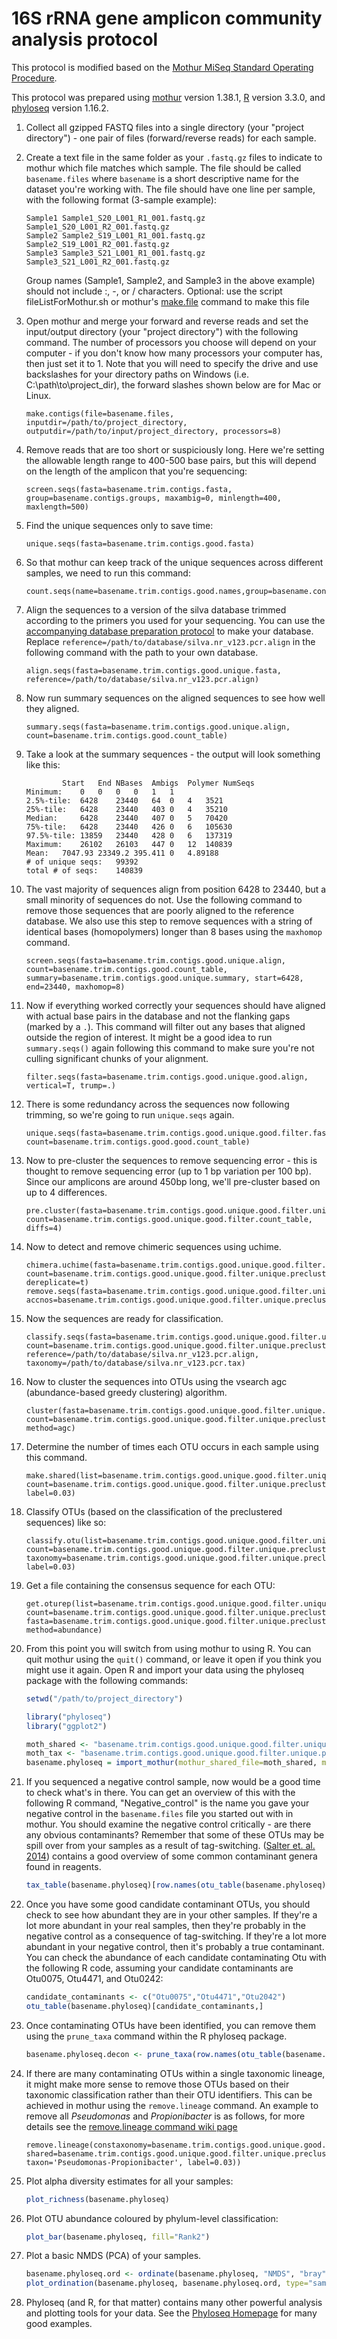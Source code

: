 # 16S rRNA gene amplicon community analysis protocol

This protocol is modified based on the [Mothur MiSeq Standard Operating Procedure](https://www.mothur.org/wiki/MiSeq_SOP).

This protocol was prepared using [mothur](https://www.mothur.org/) version 1.38.1, [R](https://cran.r-project.org/) version 3.3.0, and [phyloseq](http://joey711.github.io/phyloseq/index.html) version 1.16.2.

1. Collect all gzipped FASTQ files into a single directory (your "project directory") - one pair of files (forward/reverse reads) for each sample.
2. Create a text file in the same folder as your `.fastq.gz` files to indicate to mothur which file matches which sample. The file should be called `basename.files` where `basename` is a short descriptive name for the dataset you're working with. The file should have one line per sample, with the following format (3-sample example):

    ```
    Sample1 Sample1_S20_L001_R1_001.fastq.gz    Sample1_S20_L001_R2_001.fastq.gz
    Sample2 Sample2_S19_L001_R1_001.fastq.gz    Sample2_S19_L001_R2_001.fastq.gz
    Sample3 Sample3_S21_L001_R1_001.fastq.gz    Sample3_S21_L001_R2_001.fastq.gz
    ```

    Group names (Sample1, Sample2, and Sample3 in the above example) should not include :, -, or / characters.
    Optional: use the script fileListForMothur.sh or mothur's [make.file](https://www.mothur.org/wiki/Make.file) command to make this file

3. Open mothur and merge your forward and reverse reads and set the input/output directory (your "project directory") with the following command. The number of processors you choose will depend on your computer - if you don't know how many processors your computer has, then just set it to 1. Note that you will need to specify the drive and use backslashes for your directory paths on Windows (i.e. C:\path\to\project_dir), the forward slashes shown below are for Mac or Linux.

    ```
    make.contigs(file=basename.files, inputdir=/path/to/project_directory, outputdir=/path/to/input/project_directory, processors=8)
    ```

4. Remove reads that are too short or suspiciously long. Here we're setting the allowable length range to 400-500 base pairs, but this will depend on the length of the amplicon that you're sequencing:

    ```
    screen.seqs(fasta=basename.trim.contigs.fasta, group=basename.contigs.groups, maxambig=0, minlength=400, maxlength=500)
    ```

5. Find the unique sequences only to save time:

    ```
    unique.seqs(fasta=basename.trim.contigs.good.fasta)
    ```

6. So that mothur can keep track of the unique sequences across different samples, we need to run this command:

    ```
    count.seqs(name=basename.trim.contigs.good.names,group=basename.contigs.good.groups)
    ```

7. Align the sequences to a version of the silva database trimmed according to the primers you used for your sequencing. You can use the [accompanying database preparation protocol](https://github.com/ianpgm/AU_microbio_16S_protocol/blob/master/mothur_db_protocol_V1.md) to make your database. Replace `reference=/path/to/database/silva.nr_v123.pcr.align` in the following command with the path to your own database.

    ```
    align.seqs(fasta=basename.trim.contigs.good.unique.fasta, reference=/path/to/database/silva.nr_v123.pcr.align)
    ```

8. Now run summary sequences on the aligned sequences to see how well they aligned.

    ```
    summary.seqs(fasta=basename.trim.contigs.good.unique.align, count=basename.trim.contigs.good.count_table)
    ```

9. Take a look at the summary sequences - the output will look something like this:
    
    ```
            Start   End NBases  Ambigs  Polymer NumSeqs
    Minimum:    0   0   0   0   1   1
    2.5%-tile:  6428    23440   64  0   4   3521
    25%-tile:   6428    23440   403 0   4   35210
    Median:     6428    23440   407 0   5   70420
    75%-tile:   6428    23440   426 0   6   105630
    97.5%-tile: 13859   23440   428 0   6   137319
    Maximum:    26102   26103   447 0   12  140839
    Mean:   7047.93 23349.2 395.411 0   4.89188
    # of unique seqs:   99392
    total # of seqs:    140839
    ```

10. The vast majority of sequences align from position 6428 to 23440, but a small minority of sequences do not. Use the following command to remove those sequences that are poorly aligned to the reference database. We also use this step to remove sequences with a string of identical bases (homopolymers) longer than 8 bases using the `maxhomop` command.

    ```
    screen.seqs(fasta=basename.trim.contigs.good.unique.align, count=basename.trim.contigs.good.count_table, summary=basename.trim.contigs.good.unique.summary, start=6428, end=23440, maxhomop=8)
    ```

11. Now if everything worked correctly your sequences should have aligned with actual base pairs in the database and not the flanking gaps (marked by a `.`). This command will filter out any bases that aligned outside the region of interest. It might be a good idea to run `summary.seqs()` again following this command to make sure you're not culling significant chunks of your alignment.  

    ```
    filter.seqs(fasta=basename.trim.contigs.good.unique.good.align, vertical=T, trump=.)
    ```

12. There is some redundancy across the sequences now following trimming, so we're going to run `unique.seqs` again.

    ```
    unique.seqs(fasta=basename.trim.contigs.good.unique.good.filter.fasta, count=basename.trim.contigs.good.good.count_table)
    ```

13. Now to pre-cluster the sequences to remove sequencing error - this is thought to remove sequencing error (up to 1 bp variation per 100 bp). Since our amplicons are around 450bp long, we'll pre-cluster based on up to 4 differences.

    ```
    pre.cluster(fasta=basename.trim.contigs.good.unique.good.filter.unique.fasta, count=basename.trim.contigs.good.unique.good.filter.count_table, diffs=4)
    ```

14. Now to detect and remove chimeric sequences using uchime.

    ```
    chimera.uchime(fasta=basename.trim.contigs.good.unique.good.filter.unique.precluster.fasta, count=basename.trim.contigs.good.unique.good.filter.unique.precluster.count_table, dereplicate=t)
    remove.seqs(fasta=basename.trim.contigs.good.unique.good.filter.unique.precluster.fasta, accnos=basename.trim.contigs.good.unique.good.filter.unique.precluster.denovo.uchime.accnos)
    ```

15. Now the sequences are ready for classification.
    
    ```
    classify.seqs(fasta=basename.trim.contigs.good.unique.good.filter.unique.precluster.pick.fasta, count=basename.trim.contigs.good.unique.good.filter.unique.precluster.denovo.uchime.pick.count_table, reference=/path/to/database/silva.nr_v123.pcr.align, taxonomy=/path/to/database/silva.nr_v123.pcr.tax)
    ```

16. Now to cluster the sequences into OTUs using the vsearch agc (abundance-based greedy clustering) algorithm.

    ```
    cluster(fasta=basename.trim.contigs.good.unique.good.filter.unique.precluster.pick.fasta, count=basename.trim.contigs.good.unique.good.filter.unique.precluster.denovo.uchime.pick.count_table, method=agc)
    ```

17. Determine the number of times each OTU occurs in each sample using this command.

    ```
    make.shared(list=basename.trim.contigs.good.unique.good.filter.unique.precluster.pick.agc.unique_list.list, count=basename.trim.contigs.good.unique.good.filter.unique.precluster.denovo.uchime.pick.count_table, label=0.03)
    ```

18. Classify OTUs (based on the classification of the preclustered sequences) like so:

    ```
    classify.otu(list=basename.trim.contigs.good.unique.good.filter.unique.precluster.pick.agc.unique_list.list, count=basename.trim.contigs.good.unique.good.filter.unique.precluster.denovo.uchime.pick.count_table, taxonomy=basename.trim.contigs.good.unique.good.filter.unique.precluster.pick.pcr.wang.taxonomy, label=0.03)
    ```
19. Get a file containing the consensus sequence for each OTU:
 
    ```
    get.oturep(list=basename.trim.contigs.good.unique.good.filter.unique.precluster.pick.agc.unique_list.list, count=basename.trim.contigs.good.unique.good.filter.unique.precluster.denovo.uchime.pick.count_table, fasta=basename.trim.contigs.good.unique.good.filter.unique.precluster.pick.fasta, method=abundance)
    ```
20. From this point you will switch from using mothur to using R. You can quit mothur using the `quit()` command, or leave it open if you think you might use it again. Open R and import your data using the phyloseq package with the following commands:

    ```R
    setwd("/path/to/project_directory")

    library("phyloseq")
    library("ggplot2")

    moth_shared <- "basename.trim.contigs.good.unique.good.filter.unique.precluster.pick.agc.unique_list.shared"
    moth_tax <- "basename.trim.contigs.good.unique.good.filter.unique.precluster.pick.agc.unique_list.0.03.cons.taxonomy"
    basename.phyloseq = import_mothur(mothur_shared_file=moth_shared, mothur_constaxonomy_file=moth_tax)
    ```

21. If you sequenced a negative control sample, now would be a good time to check what's in there. You can get an overview of this with the following R command, "Negative_control" is the name you gave your negative control in the `basename.files` file you started out with in mothur. You should examine the negative control critically - are there any obvious contaminants? Remember that some of these OTUs may be spill over from your samples as a result of tag-switching. ([Salter et. al. 2014](http://www.biomedcentral.com/1741-7007/12/87)) contains a good overview of some common contaminant genera found in reagents. 

    ```R
    tax_table(basename.phyloseq)[row.names(otu_table(basename.phyloseq)[otu_table(basename.phyloseq)[,"Negative_control"] > 0,]),]
    ```

22. Once you have some good candidate contaminant OTUs, you should check to see how abundant they are in your other samples. If they're a lot more abundant in your real samples, then they're probably in the negative control as a consequence of tag-switching. If they're a lot more abundant in your negative control, then it's probably a true contaminant. You can check the abundance of each candidate contaminating Otu with the following R code, assuming your candidate contaminants are Otu0075, Otu4471, and Otu0242:

    ```R
    candidate_contaminants <- c("Otu0075","Otu4471","Otu2042")
    otu_table(basename.phyloseq)[candidate_contaminants,]
    ```

23. Once contaminating OTUs have been identified, you can remove them using the `prune_taxa` command within the R phyloseq package.

    ```R
    basename.phyloseq.decon <- prune_taxa(row.names(otu_table(basename.phyloseq)) %in% candidate_contaminants == FALSE,basename.phyloseq)
    ```

24. If there are many contaminating OTUs within a single taxonomic lineage, it might make more sense to remove those OTUs based on their taxonomic classification rather than their OTU identifiers. This can be achieved in mothur using the `remove.lineage` command. An example to remove all _Pseudomonas_ and _Propionibacter_ is as follows, for more details see the [remove.lineage command wiki page](https://www.mothur.org/wiki/Remove.lineage)

    ```
    remove.lineage(constaxonomy=basename.trim.contigs.good.unique.good.filter.unique.precluster.pick.agc.unique_list.0.03.cons.taxonomy, shared=basename.trim.contigs.good.unique.good.filter.unique.precluster.pick.agc.unique_list.shared, taxon='Pseudomonas-Propionibacter', label=0.03))
    ```

25. Plot alpha diversity estimates for all your samples:
    
    ```R
    plot_richness(basename.phyloseq)
    ```

26. Plot OTU abundance coloured by phylum-level classification:
    
    ```R
    plot_bar(basename.phyloseq, fill="Rank2")
    ```

27. Plot a basic NMDS (PCA) of your samples.

    ```R
    basename.phyloseq.ord <- ordinate(basename.phyloseq, "NMDS", "bray")
    plot_ordination(basename.phyloseq, basename.phyloseq.ord, type="sample")
    ```

28. Phyloseq (and R, for that matter) contains many other powerful analysis and plotting tools for your data. See the [Phyloseq Homepage](https://joey711.github.io/phyloseq/index.html) for many good examples.
